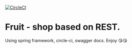 [![CircleCI](https://circleci.com/gh/springframeworkguru/spring5-mvc-rest.svg?style=svg)](https://circleci.com/gh/springframeworkguru/spring5-mvc-rest)
# Fruit - shop based on REST.

Using spring framework, circle-ci, swagger docs.
Enjoy 
:kissing_heart::kissing_heart:

